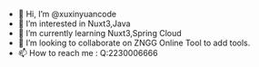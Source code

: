 - 👋 Hi, I’m @xuxinyuancode
- 👀 I’m interested in Nuxt3,Java
- 🌱 I’m currently learning Nuxt3,Spring Cloud
- 💞️ I’m looking to collaborate on ZNGG Online Tool to add tools.
- 📫 How to reach me : Q:2230006666

<!---
xuxinyuancode/xuxinyuancode is a ✨ special ✨ repository because its `README.md` (this file) appears on your GitHub profile.
You can click the Preview link to take a look at your changes.
--->
